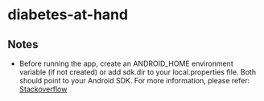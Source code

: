 # diabetes-at-hand
 
## Notes
 - Before running the app, create an ANDROID_HOME environment variable (if not created) or add sdk.dir to your local.properties file. Both should point to your Android SDK. For more information, please refer: [Stackoverflow](https://stackoverflow.com/questions/32634352/react-native-android-build-failed-sdk-location-not-found)
